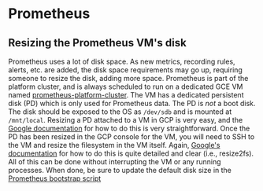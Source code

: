 # Prometheus

## Resizing the Prometheus VM's disk

Prometheus uses a lot of disk space. As new metrics, recording rules, alerts,
etc. are added, the disk space requirements may go up, requiring someone to
resize the disk, adding more space. Prometheus is part of the platform
cluster, and is always scheduled to run on a dedicated GCE VM named
[prometheus-platform-cluster](https://console.cloud.google.com/compute/instancesDetail/zones/us-east1-b/instances/prometheus-platform-cluster?project=mlab-oti).
The VM has a dedicated persistent disk (PD) which is only used for Prometheus
data. The PD is _not_ a boot disk. The disk should be exposed to the OS as
`/dev/sdb` and is mounted at `/mnt/local`. Resizing a PD attached to a VM in
GCP is very easy, and the [Google
documentation](https://cloud.google.com/compute/docs/disks/regional-persistent-disk#resize_repd)
for how to do this is very straightforward. Once the PD has been resized in
the GCP console for the VM, you will need to SSH to the VM and resize the
filesystem in the VM itself. Again, [Google's
documentation](https://cloud.google.com/compute/docs/disks/add-persistent-disk#resize_partitions)
for how to do this is quite detailed and clear (i.e., resize2fs). All of this
can be done without interrupting the VM or any running processes. When done,
be sure to update the default disk size in the [Prometheus bootstrap
script](https://github.com/m-lab/k8s-support/blob/master/manage-cluster/bootstrap_prometheus.sh#L49)
